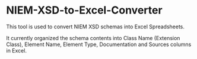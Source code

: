 # NIEM-XSD-to-Excel-Converter

This tool is used to convert NIEM XSD schemas into Excel Spreadsheets.

It currently organized the schema contents into Class Name (Extension Class),	Element Name,	Element Type,	Documentation and Sources columns in Excel.

